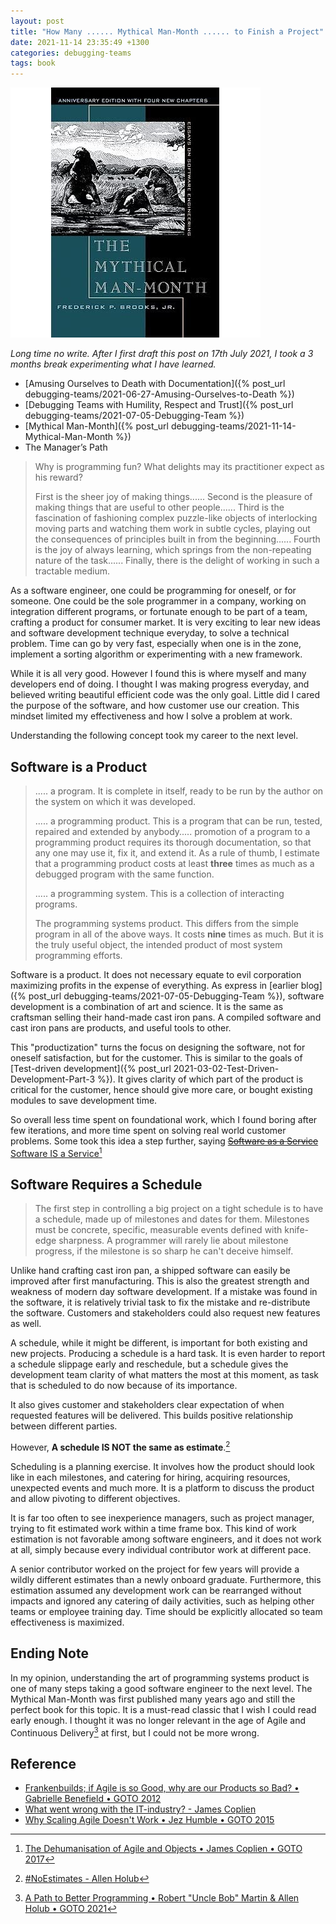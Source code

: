 ```yaml
---
layout: post
title: "How Many ...... Mythical Man-Month ...... to Finish a Project"
date: 2021-11-14 23:35:49 +1300
categories: debugging-teams
tags: book
---
```


![Mythical Man Month](/assets/book/mythical-man-month.jpg)

*Long time no write. After I first draft this post on 17th July 2021, I took a 3 months break experimenting what I have learned.*

- [Amusing Ourselves to Death with Documentation]({% post_url debugging-teams/2021-06-27-Amusing-Ourselves-to-Death %})
- [Debugging Teams with Humility, Respect and Trust]({% post_url debugging-teams/2021-07-05-Debugging-Team %})
- [Mythical Man-Month]({% post_url debugging-teams/2021-11-14-Mythical-Man-Month %})
- The Manager’s Path

> Why is programming fun? What delights may its practitioner expect as his reward?
>
> First is the sheer joy of making things......
> Second is the pleasure of making things that are useful to other people......
> Third is the fascination of fashioning complex puzzle-like objects of interlocking moving parts and watching them work in subtle cycles, playing out the consequences of principles built in from the beginning......
> Fourth is the joy of always learning, which springs from the non-repeating nature of the task...... Finally, there is the delight of working in such a tractable medium.

As a software engineer, one could be programming for oneself, or for someone. One could be the sole programmer in a company, working on integration different programs, or fortunate enough to be part of a team, crafting a product for consumer market. It is very exciting to lear new ideas and software development technique everyday, to solve a technical problem. Time can go by very fast, especially when one is in the zone, implement a sorting algorithm or experimenting with a new framework.

While it is all very good. However I found this is where myself and many developers end of doing. I thought I was making progress everyday, and believed writing beautiful efficient code was the only goal. Little did I cared the purpose of the software, and how customer use our creation. This mindset limited my effectiveness and how I solve a problem at work.

Understanding the following concept took my career to the next level.

## Software is a Product

> ..... a program. It is complete in itself, ready to be run by the author on the system on which it was developed.
>
> ..... a programming product. This is a program that can be run, tested, repaired and extended by anybody..... promotion of a program to a programming product requires its thorough documentation, so that any one may use it, fix it, and extend it. As a rule of thumb, I estimate that a programming product costs at least **three** times as much as a debugged program with the same function.
>
> ..... a programming system. This is a collection of interacting programs.
>
> The programming systems product. This differs from the simple program in all of the above ways. It costs **nine** times as much. But it is the truly useful object, the intended product of most system programming efforts.

Software is a product. It does not necessary equate to evil corporation maximizing profits in the expense of everything. As express in [earlier blog]({% post_url debugging-teams/2021-07-05-Debugging-Team %}), software development is a combination of art and science. It is the same as craftsman selling their hand-made cast iron pans. A compiled software and cast iron pans are products, and useful tools to other.

This "productization" turns the focus on designing the software, not for oneself satisfaction, but for the customer. This is similar to the goals of [Test-driven development]({% post_url 2021-03-02-Test-Driven-Development-Part-3 %}). It gives clarity of which part of the product is critical for the customer, hence should give more care, or bought existing modules to save development time.

So overall less time spent on foundational work, which I found boring after few iterations, and more time spent on solving real world customer problems. Some took this idea a step further, saying [~~Software as a Service~~ Software IS a Service](https://youtu.be/ZrBQmIDdls4?t=1159)[^1]

## Software Requires a Schedule

> The first step in controlling a big project on a tight schedule is to have a schedule, made up of milestones and dates for them. Milestones must be concrete, specific, measurable events defined with knife-edge sharpness. A programmer will rarely lie about milestone progress, if the milestone is so sharp he can't deceive himself.

Unlike hand crafting cast iron pan, a shipped software can easily be improved after first manufacturing. This is also the greatest strength and weakness of modern day software development. If a mistake was found in the software, it is relatively trivial task to fix the mistake and re-distribute the software. Customers and stakeholders could also request new features as well.

A schedule, while it might be different, is important for both existing and new projects. Producing a schedule is a hard task. It is even harder to report a schedule slippage early and reschedule, but a schedule gives the development team clarity of what matters the most at this moment, as task that is scheduled to do now because of its importance.

It also gives customer and stakeholders clear expectation of when requested features will be delivered. This builds positive relationship between different parties.

However, **A schedule IS NOT the same as estimate**.[^2]

Scheduling is a planning exercise. It involves how the product should look like in each milestones, and catering for hiring, acquiring resources, unexpected events and much more. It is a platform to discuss the product and allow pivoting to different objectives.

It is far too often to see inexperience managers, such as project manager, trying to fit estimated work within a time frame box. This kind of work estimation is not favorable among software engineers, and it does not work at all, simply because every individual contributor work at different pace.

A senior contributor worked on the project for few years will provide a wildly different estimates than a newly onboard graduate. Furthermore, this estimation assumed any development work can be rearranged without impacts and ignored any catering of daily activities, such as helping other teams or employee training day. Time should be explicitly allocated so team effectiveness is maximized.

## Ending Note

In my opinion, understanding the art of programming systems product is one of many steps taking a good software engineer to the next level. The Mythical Man-Month was first published many years ago and still the perfect book for this topic. It is a must-read classic that I wish I could read early enough. I thought it was no longer relevant in the age of Agile and Continuous Delivery[^3] at first, but I could not be more wrong.

## Reference

[^1]: [The Dehumanisation of Agile and Objects • James Coplien • GOTO 2017](https://youtu.be/ZrBQmIDdls4)
[^2]: [#NoEstimates - Allen Holub](https://youtu.be/QVBlnCTu9Ms)
[^3]: [A Path to Better Programming • Robert "Uncle Bob" Martin & Allen Holub • GOTO 2021](https://youtu.be/QnmRpHFoYLk)

- [Frankenbuilds; if Agile is so Good, why are our Products so Bad? • Gabrielle Benefield • GOTO 2012](https://youtu.be/2JNXx8VdbAE)
- [What went wrong with the IT-industry? - James Coplien](https://youtu.be/gPP7Bleg214)
- [Why Scaling Agile Doesn't Work • Jez Humble • GOTO 2015](https://youtu.be/2zYxWEZ0gYg)
